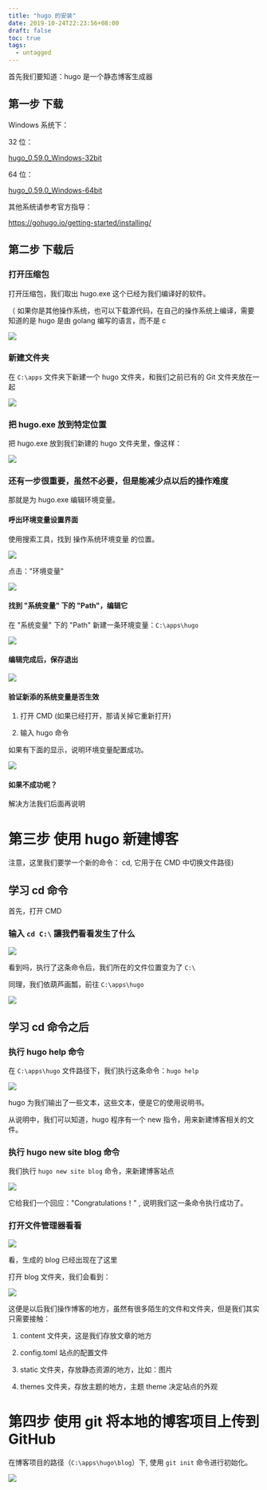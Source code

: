 ```yaml
---
title: "hugo 的安装"
date: 2019-10-24T22:23:56+08:00
draft: false
toc: true
tags: 
  - untagged
---
```


首先我们要知道：hugo 是一个静态博客生成器

## 第一步 下载

Windows 系统下：

32 位：

[hugo_0.59.0_Windows-32bit](/step3/hugo_0.59.0_Windows-32bit.zip)

64 位：

[hugo_0.59.0_Windows-64bit](/step3/hugo_0.59.0_Windows-64bit.zip)


其他系统请参考官方指导：

https://gohugo.io/getting-started/installing/

## 第二步 下载后

### 打开压缩包

打开压缩包，我们取出 hugo.exe 这个已经为我们编译好的软件。

（ 如果你是其他操作系统，也可以下载源代码，在自己的操作系统上编译，需要知道的是 hugo 是由 golang 编写的语言，而不是 c

![](/step3/1.png)

### 新建文件夹

在 `C:\apps` 文件夹下新建一个 hugo 文件夹，和我们之前已有的 Git 文件夹放在一起

![](/step3/2.png)

### 把 hugo.exe 放到特定位置

把 hugo.exe 放到我们新建的 hugo 文件夹里，像这样：

![](/step3/3.png)

### 还有一步很重要，虽然不必要，但是能减少点以后的操作难度

那就是为 hugo.exe 编辑环境变量。

#### 呼出环境变量设置界面

使用搜索工具，找到 操作系统环境变量 的位置。

![](/step3/4.png)

点击："环境变量"

![](/step3/5.png)

#### 找到 "系统变量" 下的 "Path"，编辑它

在 "系统变量" 下的 "Path" 新建一条环境变量：`C:\apps\hugo`

![](/step3/6.png)

#### 编辑完成后，保存退出

![](/step3/7.png)

#### 验证新添的系统变量是否生效

1. 打开 CMD (如果已经打开，那请关掉它重新打开)

2. 输入 hugo 命令

如果有下面的显示，说明环境变量配置成功。

![](/step3/8.png)

#### 如果不成功呢？

解决方法我们后面再说明


# 第三步 使用 hugo 新建博客

注意，这里我们要学一个新的命令： cd, 它用于在 CMD 中切换文件路径)

## 学习 cd 命令

首先，打开 CMD

### 输入 `cd C:\` 讓我們看看发生了什么

![](/step3/9.png)

看到吗，执行了这条命令后，我们所在的文件位置变为了 `C:\`

同理，我们依葫芦画瓢，前往 `C:\apps\hugo`

![](/step3/10.png)

## 学习 cd 命令之后

### 执行 hugo help 命令

在 `C:\apps\hugo` 文件路径下，我们执行这条命令：`hugo help`

![](/step3/12.png)

hugo 为我们输出了一些文本，这些文本，便是它的使用说明书。

从说明中，我们可以知道，hugo 程序有一个 new 指令，用来新建博客相关的文件。

### 执行 hugo new site blog 命令

我们执行 `hugo new site blog` 命令，来新建博客站点

![](/step3/11.png)

它给我们一个回应："Congratulations！" , 说明我们这一条命令执行成功了。

### 打开文件管理器看看

![](/step3/13.png)

看，生成的 blog 已经出现在了这里

打开 blog 文件夹，我们会看到：

![](/step3/14.png)

这便是以后我们操作博客的地方，虽然有很多陌生的文件和文件夹，但是我们其实只需要接触：

1. content 文件夹，这是我们存放文章的地方

2. config.toml 站点的配置文件

3. static 文件夹，存放静态资源的地方，比如：图片

4. themes 文件夹，存放主题的地方，主题 theme 决定站点的外观

# 第四步 使用 git 将本地的博客项目上传到 GitHub

在博客项目的路径（`C:\apps\hugo\blog`）下, 使用 `git init` 命令进行初始化。

![](/step3/15.png)








